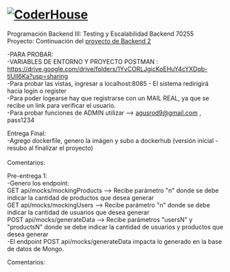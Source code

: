 # [![CoderHouse](https://www.coderhouse.com/imgs/ch.svg)](https://www.coderhouse.com/)

Programación Backend III: Testing y Escalabilidad Backend 70255<br>
Proyecto: Continuación del [proyecto de Backend 2](https://github.com/agusrod9/Backend2.git)

-PARA PROBAR: <br>
-VARIABLES DE ENTORNO Y PROYECTO POSTMAN : https://drive.google.com/drive/folders/1YvCORLJgicKoEHuY4cYXDqb-tlUlI6Ka?usp=sharing<br>
-Para probar las vistas, ingresar a localhost:8085 - El sistema redirigirá hacia login o register<br>
-Para poder logearse hay que registrarse con un MAIL REAL, ya que se recibe un link para verificar el usuario.<br>
-Para probar funciones de ADMIN utilizar --> agusrod9@gmail.com , pass1234<br>


Entrega Final: <br>
-Agrego dockerfile, genero la imágen y subo a dockerhub (versión inicial - resubo al finalizar el proyecto)<br>
<br>
Comentarios: <br>

Pre-entrega 1:<br>
-Genero los endpoint: <br>
GET api/mocks/mockingProducts  --> Recibe parámetro "n" donde se debe indicar la cantidad de productos que desea generar<br> 
GET api/mocks/mockingUsers  --> Recibe parámetro "n" donde se debe indicar la cantidad de usuarios que desea generar<br>
POST api/mocks/generateData  --> Recibe parámetros "usersN" y "productsN" donde se debe indicar la cantidad de usuarios y productos que desea generar <br>
-El endpoint POST api/mocks/generateData impacta lo generado en la base de datos de Mongo.<br>

Comentarios: <br>
<br>